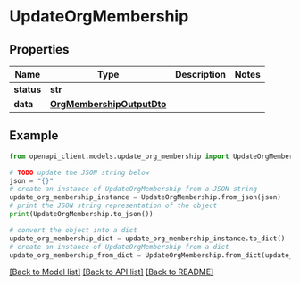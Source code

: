 # UpdateOrgMembership


## Properties

Name | Type | Description | Notes
------------ | ------------- | ------------- | -------------
**status** | **str** |  | 
**data** | [**OrgMembershipOutputDto**](OrgMembershipOutputDto.md) |  | 

## Example

```python
from openapi_client.models.update_org_membership import UpdateOrgMembership

# TODO update the JSON string below
json = "{}"
# create an instance of UpdateOrgMembership from a JSON string
update_org_membership_instance = UpdateOrgMembership.from_json(json)
# print the JSON string representation of the object
print(UpdateOrgMembership.to_json())

# convert the object into a dict
update_org_membership_dict = update_org_membership_instance.to_dict()
# create an instance of UpdateOrgMembership from a dict
update_org_membership_from_dict = UpdateOrgMembership.from_dict(update_org_membership_dict)
```
[[Back to Model list]](../README.md#documentation-for-models) [[Back to API list]](../README.md#documentation-for-api-endpoints) [[Back to README]](../README.md)


